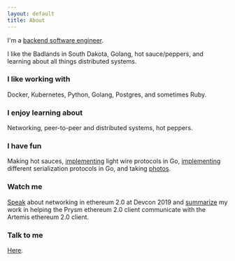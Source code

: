 ```yaml
---
layout: default
title: About
---
```


I'm a [backend software engineer](https://github.com/renaynay).

I like the Badlands in South Dakota, Golang, hot sauce/peppers, and learning about all things distributed systems.

### I like working with
Docker, Kubernetes, Python, Golang, Postgres, and sometimes Ruby.

### I enjoy learning about
Networking, peer-to-peer and distributed systems, hot peppers.

### I have fun
Making hot sauces, [implementing](https://github.com/renaynay/go-hobbits) light wire protocols in Go, [implementing](https://github.com/renaynay/go-canonical-serialization) different serialization protocols in Go, and taking [photos](https://www.instagram.com/renenayman/).

### Watch me
[Speak](https://www.youtube.com/watch?v=ebh3Y1vHQBo) about networking in ethereum 2.0 at Devcon 2019 and [summarize](https://www.youtube.com/watch?v=oJfq5SHlX_A&t=1s) my work in helping the Prysm ethereum 2.0 client communicate with the Artemis ethereum 2.0 client.

### Talk to me
[Here](mailto:renelubov.dev@gmail.com).
